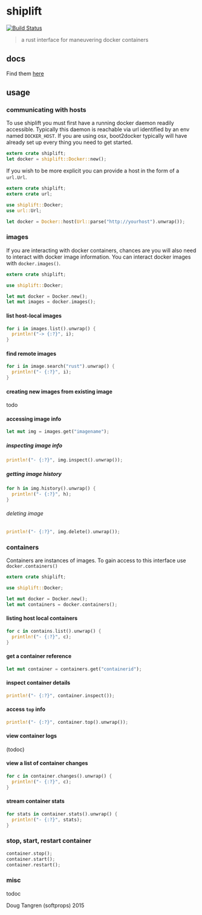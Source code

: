 # shiplift

[![Build Status](https://travis-ci.org/softprops/shiplift.svg)](https://travis-ci.org/softprops/shiplift)

> a rust interface for maneuvering docker containers

## docs

Find them [here](https://softprops.github.io/shiplift)

## usage

### communicating with hosts

To use shiplift you must first have a running docker daemon readily accessible. Typically this daemon
is reachable via url identified by an env named `DOCKER_HOST`. If you are using osx, boot2docker typically 
will have already set up every thing you need to get started.

```rust
extern crate shiplift;
let docker = shiplift::Docker::new();
```

If you wish to be more explicit you can provide a host in the form of a `url.Url`.

```rust
extern crate shiplift;
extern crate url;

use shiplift::Docker;
use url::Url;

let docker = Docker::host(Url::parse("http://yourhost").unwrap());
```

### images

If you are interacting with docker containers, chances are you will also need to interact with docker image information. You can interact docker images with `docker.images()`.

```rust
extern crate shiplift;

use shiplift::Docker;

let mut docker = Docker.new();
let mut images = docker.images();
```

#### list host-local images

```rust
for i in images.list().unwrap() {
  println!("-> {:?}", i);
}
```

#### find remote images

```rust
for i in image.search("rust").unwrap() {
  println!("- {:?}", i);
}
```

#### creating new images from existing image

todo

#### accessing image info

```rust
let mut img = images.get("imagename");
```

##### inspecting image info

```rust
println!("- {:?}", img.inspect().unwrap());
```

##### getting image history

```rust
for h in img.history().unwrap() {
  println!("- {:?}", h);
}
```

###### deleting image

```rust
println!("- {:?}", img.delete().unwrap());
```

### containers

Containers are instances of images. To gain access to this interface use `docker.containers()`

```rust
extern crate shiplift;

use shiplift::Docker;

let mut docker = Docker.new();
let mut containers = docker.containers();
```

#### listing host local containers

```rust
for c in contains.list().unwrap() {
  println!("- {:?}", c);
}
```

#### get a container reference

```rust
let mut container = containers.get("containerid");
```

#### inspect container details

```rust
println!("- {:?}", container.inspect());
```

#### access `top` info

```rust
println!("- {:?}", container.top().unwrap());
```

#### view container logs

(todoc)

#### view a list of container changes

```rust
for c in container.changes().unwrap() {
  println!("- {:?}", c);
}
```

#### stream container stats

```rust
for stats in container.stats().unwrap() {
  println!("- {:?}", stats);
}
```

### stop, start, restart container

```rust
container.stop();
container.start();
container.restart();
```

### misc

todoc

Doug Tangren (softprops) 2015
